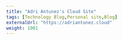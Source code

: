 ```yaml
---
title: "Adri Antunez's Cloud Site"
tags: [Technology Blog,Personal site,Blog]
externalUrl: "https://adriantunez.cloud"
weight: 1001
---
```

